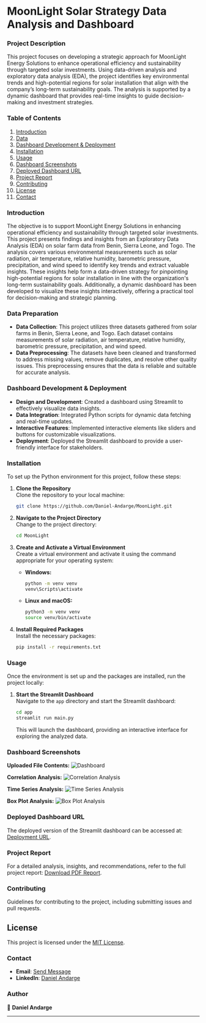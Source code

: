
# MoonLight Solar Strategy Data Analysis and Dashboard

### Project Description
This project focuses on developing a strategic approach for MoonLight Energy Solutions to enhance operational efficiency and sustainability through targeted solar investments. Using data-driven analysis and exploratory data analysis (EDA), the project identifies key environmental trends and high-potential regions for solar installation that align with the company’s long-term sustainability goals. The analysis is supported by a dynamic dashboard that provides real-time insights to guide decision-making and investment strategies.

### Table of Contents
1. [Introduction](#introduction)
2. [Data](#data)
3. [Dashboard Development & Deployment](#dashboard-development--deployment)
4. [Installation](#installation)
5. [Usage](#usage)
6. [Dashboard Screenshots](#dashboard-screenshots)
7. [Deployed Dashboard URL](#deployed-dashboard-url)
8. [Project Report](#project-report)
9. [Contributing](#contributing)
10. [License](#license)
11. [Contact](#contact)

### Introduction
The objective is to support MoonLight Energy Solutions in enhancing operational efficiency and sustainability through targeted solar investments. This project presents findings and insights from an Exploratory Data Analysis (EDA) on solar farm data from Benin, Sierra Leone, and Togo. The analysis covers various environmental measurements such as solar radiation, air temperature, relative humidity, barometric pressure, precipitation, and wind speed to identify key trends and extract valuable insights. These insights help form a data-driven strategy for pinpointing high-potential regions for solar installation in line with the organization's long-term sustainability goals. Additionally, a dynamic dashboard has been developed to visualize these insights interactively, offering a practical tool for decision-making and strategic planning.

### Data Preparation

- **Data Collection**: This project utilizes three datasets gathered from solar farms in Benin, Sierra Leone, and Togo. Each dataset contains measurements of solar radiation, air temperature, relative humidity, barometric pressure, precipitation, and wind speed.
- **Data Preprocessing**: The datasets have been cleaned and transformed to address missing values, remove duplicates, and resolve other quality issues. This preprocessing ensures that the data is reliable and suitable for accurate analysis.

### Dashboard Development & Deployment
- **Design and Development**: Created a dashboard using Streamlit to effectively visualize data insights.
- **Data Integration**: Integrated Python scripts for dynamic data fetching and real-time updates.
- **Interactive Features**: Implemented interactive elements like sliders and buttons for customizable visualizations.
- **Deployment**: Deployed the Streamlit dashboard to provide a user-friendly interface for stakeholders.

### Installation

To set up the Python environment for this project, follow these steps:

1. **Clone the Repository**  
   Clone the repository to your local machine:
   ```bash
   git clone https://github.com/Daniel-Andarge/MoonLight.git
   ```

2. **Navigate to the Project Directory**  
   Change to the project directory:
   ```bash
   cd MoonLight
   ```

3. **Create and Activate a Virtual Environment**  
   Create a virtual environment and activate it using the command appropriate for your operating system:

   - **Windows:**
     ```bash
     python -m venv venv
     venv\Scripts\activate
     ```

   - **Linux and macOS:**
     ```bash
     python3 -m venv venv
     source venv/bin/activate
     ```

4. **Install Required Packages**  
   Install the necessary packages:
   ```bash
   pip install -r requirements.txt
   ```

### Usage

Once the environment is set up and the packages are installed, run the project locally:

1. **Start the Streamlit Dashboard**  
   Navigate to the `app` directory and start the Streamlit dashboard:
   ```bash
   cd app
   streamlit run main.py
   ```

   This will launch the dashboard, providing an interactive interface for exploring the analyzed data.

### Dashboard Screenshots

**Uploaded File Contents:**
![Dashboard](https://github.com/Daniel-Andarge/MoonLight/blob/main/assets/Dashboard-1.png)

**Correlation Analysis:**
![Correlation Analysis](https://github.com/Daniel-Andarge/MoonLight/blob/main/assets/Dashboard-2.png)

**Time Series Analysis:**
![Time Series Analysis](https://github.com/Daniel-Andarge/MoonLight/blob/main/assets/Dashboard-3.png)

**Box Plot Analysis:**
![Box Plot Analysis](https://github.com/Daniel-Andarge/MoonLight/blob/main/assets/Dashboard-5.png)

### Deployed Dashboard URL

The deployed version of the Streamlit dashboard can be accessed at: [Deployment URL](https://moonlight-fzbyzyewtzif3trwu44hbm.streamlit.app/).

### Project Report

For a detailed analysis, insights, and recommendations, refer to the full project report: [Download PDF Report](https://drive.google.com/file/d/1arrGGgLoKdpKVyvAYDbwm92yRUO5GPIc/view).

### Contributing

Guidelines for contributing to the project, including submitting issues and pull requests.

## License

This project is licensed under the [MIT License](LICENSE).

### Contact

- **Email**: [Send Message](mailto:andargedaniel90@gmail.com)
- **LinkedIn**: [Daniel Andarge](https://www.linkedin.com/in/danielandarge/)

### Author

👤 **Daniel Andarge**

---


